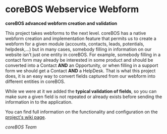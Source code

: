 coreBOS Webservice Webform
================

**coreBOS advanced webform creation and validation**

This project takes webforms to the next level. coreBOS has a native webform creation and implementation feature that permits us to create a webform for a given module (accounts, contacts, leads, potentials, helpdesk,...) but in many cases, somebody filling in information on our website isn't just one entity in coreBOS. For example, somebody filling in a contact form may already be interested in some product and should be converted into a Contact **AND** an Opportunity, or when filling in a support form we should get a Contact **AND** a HelpDesk. That is what this project does, it is an easy way to convert fields captured from our webform into different entities in coreBOS.

While we were at it we added the **typical validation of fields**, so you can make sure a given field is not repeated or already exists before sending the information in to the application.

You can find full information on the functionality and configuration on the [project's wiki page](http://corebos.org/documentation/doku.php?id=en:extensions:coreboswswebform).



*coreBOS Team*
